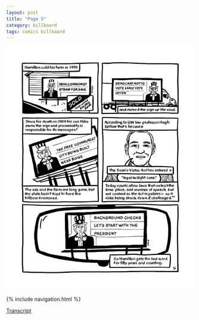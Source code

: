 ```yaml
---
layout: post
title: "Page 5"
category: billboard
tags: comics billboard
---
```


![Cover](/assets/billboardzine/5.png)

{% include navigation.html %}

[Transcript](/billboard/2021/10/13/billboardtranscript)